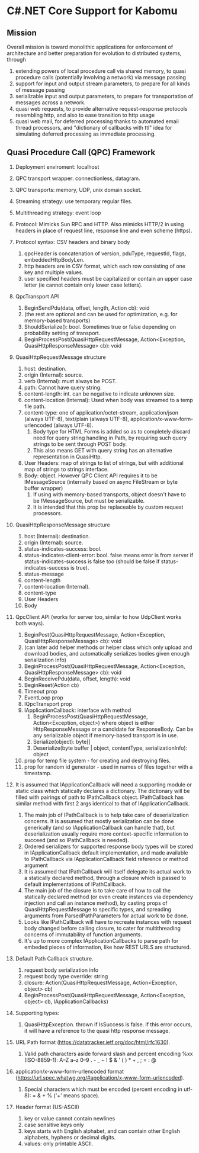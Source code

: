 # C#.NET Core Support for Kabomu

## Mission

Overall mission is toward monolithic applications for enforcement of architecture and better preparation for evolution to distributed systems, through

1. extending powers of local procedure call via shared memory, to quasi procedure calls (potentially involving a network) via message passing
2. support for input and output stream parameters, to prepare for all kinds of message passing
3. serializable input and output parameters, to prepare for transportation of messages across a network.
4. quasi web requests, to provide alternative request-response protocols resembling http, and also to ease transition to http usage
5. quasi web mail, for deferred processing thanks to automated email thread processors, and "dictionary of callbacks with ttl" idea for simulating deferred processing as immediate processing.

## Quasi Procedure Call (QPC) Framework

1. Deployment enviroment: localhost

1. QPC transport wrapper: connectionless, datagram.

1. QPC transports: memory, UDP, unix domain socket.

2. Streaming strategy: use temporary regular files.

3. Multithreading strategy: event loop

3. Protocol: Mimicks Sun RPC and HTTP. Also mimicks HTTP/2 in using headers in place of request line, response line and even scheme (https).

3. Protocol syntax: CSV headers and binary body
    1. qpcHeader is concatenation of version, pduType, requestId, flags, embeddedHttpBodyLen.
    2. http headers are in CSV format, which each row consisting of one key and multiple values.
    3. user specified headers must be capitalized or contain an upper case letter (ie cannot contain only lower case letters).
 
5. QpcTransport API
    1. BeginSendPdu(data, offset, length, Action<Exception> cb): void
    1. (the rest are optional and can be used for optimization, e.g. for memory-based transports)
    1. ShouldSerialize(): bool. Sometimes true or false depending on probability setting of transport.
    2. BeginProcessPost(QuasiHttpRequestMessage, Action<Exception, QuasiHttpResponseMessage> cb): void

6. QuasiHttpRequestMessage structure
    1. host: destination.
    2. origin (Internal): source.
    2. verb (Internal): must always be POST.
    1. path: Cannot have query string.
    4. content-length: int. can be negative to indicate unknown size.
    4. content-location (Internal): Used when body was streamed to a temp file path.
    4. content-type: one of application/octet-stream, application/json (always UTF-8), text/plain (always UTF-8), application/x-www-form-urlencoded (always UTF-8).
        1. Body type for HTML Forms is added so as to completely discard need for query string handling in Path, by requiring such query strings to be sent through POST body.
        2. This also means GET with query string has an alternative representation in QuasiHttp.
    3. User Headers: map of strings to list of strings, but with additional map of strings to strings interface.
    4. Body: object. However QPC Client API requires it to be IMessageSource (internally based on async FileStream or byte buffer wrapper)
        1. If using with memory-based transports, object doesn't have to be IMessageSource, but must be serializable.
        2. It is intended that this prop be replaceable by custom request processors.

7. QuasiHttpResponseMessage structure
    1. host (Internal): destination.
    2. origin (Internal): source.
    1. status-indicates-success: bool.
    1. status-indicates-client-error: bool. false means error is from server if status-indicates-success is false too (should be false if status-indicates-success is true).
    2. status-message
    3. content-length
    4. content-location (Internal).
    4. content-type
    2. User Headers
    5. Body

9. QpcClient API (works for server too, similar to how UdpClient works both ways).
    1. BeginPost(QuasiHttpRequestMessage, Action<Exception, QuasiHttpResponseMessage> cb): void
    1. (can later add helper methods or helper class which only upload and download bodies, and automatically serializes bodies given enough serialization info)
    1. BeginProcessPost(QuasiHttpRequestMessage, Action<Exception, QuasiHttpResponseMessage> cb): void
    2. BeginReceivePdu(data, offset, length): void
    2. BeginReset(Action<Exception> cb)
    3. Timeout prop
    4. EventLoop prop
    6. IQpcTransport prop
    5. IApplicationCallback: interface with method 
        1. BeginProcessPost(QuasiHttpRequestMessage, Action<Exception, object>) 
        where object is either HttpResponseMessage or a candidate for ResponseBody. Can be any serializable object if memory-based transport is in use.
        2. Serialize(object): byte[]
        3. Deserialize(byte buffer | object, contentType, serializationInfo): object
    6. prop for temp file system - for creating and destroying files.
    7. prop for random id generator - used in names of files together with a timestamp.

2. It is assumed that IApplicationCallback will need a supporting module or static class which statically declares a dictionary. The dictionary will be filled with pairings of path to IPathCallback object. IPathCallback has similar method with first 2 args identical to that of IApplicationCallback.
    1. The main job of IPathCallback is to help take care of deserialization concerns. It is assumed that mostly serialization can be done generically (and so IApplicationCallback can handle that), but deserialization usually require more context-specific information to succeed (and so IPathCallback is needed). 
    1. Ordered serializers for supported response body types will be stored in IApplicationCallback default implementation, and made available to IPathCallback via IApplicationCallback field reference or method argument
    1. It is assumed that IPathCallback will itself delegate its actual work to a statically declared method, through a closure which is passed to default implementations of IPathCallback.
    2. The main job of the closure is to take care of how to call the statically declared method (or even create instances via dependency injection and call an instance method), by casting props of QuasiHttpRequestMessage to specific types, and spreading arguments from ParsedPathParameters for actual work to be done.
    2. Looks like IPathCallback will have to recreate instances with request body changed before calling closure, to cater for multithreading concerns of immutability of function arguments.
    3. It's up to more complex IApplicationCallbacks to parse path for embeded  pieces of information, like how REST URLS are structured.

2. Default Path Callback structure.
    1. request body serialization info
    3. request body type override: string
    4. closure: Action(QuasiHttpRequestMessage, Action<Exception, object> cb)
    4. BeginProcessPost(QuasiHttpRequestMessage, Action<Exception, object> cb, IApplicationCallbacks)

10. Supporting types:
    1. QuasiHttpException. thrown if IsSuccess is false.
    if this error occurs, it will have a reference to the quasi http response message.

11. URL Path format (https://datatracker.ietf.org/doc/html/rfc1630). 
    1. Valid path characters aside forward slash and percent encoding %xx (ISO-8859-1): A–Z a–z 0–9 . - _ ~ ! $ & ' ( ) * + , ; = : @

12. application/x-www-form-urlencoded format (https://url.spec.whatwg.org/#application/x-www-form-urlencoded).
    1. Special characters which must be encoded (percent encoding in utf-8): = & + % ('+' means space).

13. Header format (US-ASCII)
    1. key or value cannot contain newlines
    2. case sensitive keys only
    3. keys starts with English alphabet, and can contain other English alphabets, hyphens or decimal digits.
    4. values: only printable ASCII.